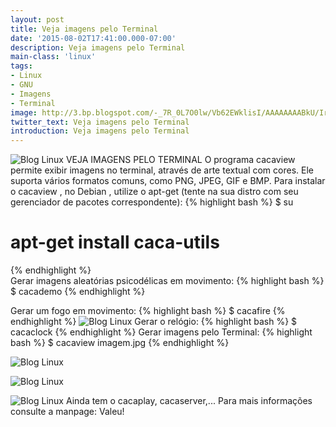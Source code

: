 ```yaml
---
layout: post
title: Veja imagens pelo Terminal
date: '2015-08-02T17:41:00.000-07:00'
description: Veja imagens pelo Terminal
main-class: 'linux'
tags:
- Linux
- GNU
- Imagens
- Terminal
image: http://3.bp.blogspot.com/-_7R_0L7O0lw/Vb62EWklisI/AAAAAAAABkU/IrSE0TxonXY/s72-c/tux.png
twitter_text: Veja imagens pelo Terminal
introduction: Veja imagens pelo Terminal
---
```

![Blog Linux](http://3.bp.blogspot.com/-_7R_0L7O0lw/Vb62EWklisI/AAAAAAAABkU/IrSE0TxonXY/s400/tux.png "Blog Linux")
VEJA IMAGENS PELO TERMINAL
O programa cacaview permite exibir imagens no terminal, através de arte textual com cores. Ele suporta vários formatos comuns, como PNG, JPEG, GIF e BMP.
Para instalar o cacaview , no Debian , utilize o apt-get (tente na sua distro com seu gerenciador de pacotes correspondente):
   {% highlight bash %}
$ su
# apt-get install caca-utils
{% endhighlight %}   
Gerar imagens aleatórias psicodélicas em movimento:
   {% highlight bash %}
$ cacademo
{% endhighlight %}
  
Gerar um fogo em movimento:
   {% highlight bash %}
$ cacafire
{% endhighlight %}
![Blog Linux](http://3.bp.blogspot.com/-iFnQRczxGkM/Vb625qR2F5I/AAAAAAAABkg/gtrXYSh9Sa8/s400/cacafire.png "Blog Linux")
Gerar o relógio:
   {% highlight bash %}
$ cacaclock
{% endhighlight %}
Gerar imagens pelo Terminal:
   {% highlight bash %}
$ cacaview imagem.jpg
{% endhighlight %} 
 
![Blog Linux](http://1.bp.blogspot.com/-pR-aN8zcmK8/Vb626WIEDsI/AAAAAAAABk0/6jFZjAEnb3g/s400/milla.png "Blog Linux")
 
![Blog Linux](http://4.bp.blogspot.com/-zPX9cexjPbA/Vb626fWt33I/AAAAAAAABlI/YaZhHrDV7ps/s400/rms.png "Blog Linux")
 
![Blog Linux](http://4.bp.blogspot.com/-L1se19GkuOg/Vb626wTDddI/AAAAAAAABlA/jQIRTG5KzAI/s400/tux-cuba.png "Blog Linux")
Ainda tem o cacaplay, cacaserver,...
Para mais informações consulte a manpage:
Valeu!  
